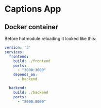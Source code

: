 # Captions App

## Docker container

Before hotmodule reloading it looked like this:
```yml
version: '3'
services:
  frontend:
    build: ./frontend
    ports:
      - "3000:3000"
    depends_on:
      - backend

  backend:
    build: ./backend
    ports:
      - "8000:8000" 
```
